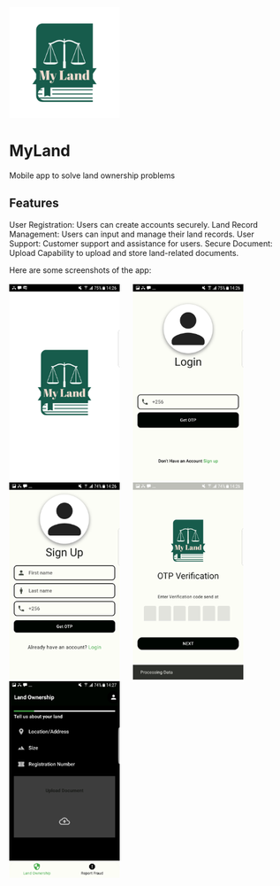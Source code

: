 <img src="https://github.com/gaelxxl34/E-commerce-Images/blob/main/My Land-logos_transparent.png" alt="Screenshot 1" width="200" style="margin-right: 20px;">

# MyLand
Mobile app to solve land ownership problems


## Features

User Registration:	Users can create accounts securely.
Land Record Management:	Users can input and manage their land records.
User Support:	Customer support and assistance for users.
Secure Document: Upload	Capability to upload and store land-related documents.




Here are some screenshots of the app:
<br>
<br>
<img src="https://github.com/gaelxxl34/E-commerce-Images/blob/main/Screenshot_20230925-142641[1].png" alt="Screenshot 1" width="200" style="margin-right: 20px;">
<img src="https://github.com/gaelxxl34/E-commerce-Images/blob/main/Screenshot_20230925-142647[1].png" alt="Screenshot 1" width="200" style="margin-right: 20px;">
<img src="https://github.com/gaelxxl34/E-commerce-Images/blob/main/Screenshot_20230925-142652[1].png" alt="Screenshot 2" width="200" style="margin-right: 20px;">
<img src="https://github.com/gaelxxl34/E-commerce-Images/blob/main/Screenshot_20230925-142700[1].png" alt="Screenshot 3" width="200" style="margin-right: 20px;">
<img src="https://github.com/gaelxxl34/E-commerce-Images/blob/main/Screenshot_20230925-142712[1].png" alt="Screenshot 3" width="200" style="margin-right: 20px;">


